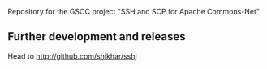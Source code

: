 Repository for the GSOC project "SSH and SCP for Apache Commons-Net"

## Further development and releases ##

Head to http://github.com/shikhar/sshj